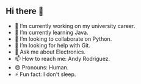 ## Hi there 👋

- 🔭 I’m currently working on my university career.
- 🌱 I’m currently learning Java.
- 👯 I’m looking to collaborate on Python.
- 🤔 I’m looking for help with Git.
- 💬 Ask me about Electronics.
- 📫 How to reach me: Andy Rodriguez.
- 😄 Pronouns: Human.
- ⚡ Fun fact: I don't sleep.
